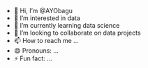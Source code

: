 - 👋 Hi, I’m @AYObagu
- 👀 I’m interested in data
- 🌱 I’m currently learning data science
- 💞️ I’m looking to collaborate on data projects
- 📫 How to reach me ...
- 😄 Pronouns: ...
- ⚡ Fun fact: ...

<!---
AYObagu/AYObagu is a ✨ special ✨ repository because its `README.md` (this file) appears on your GitHub profile.
You can click the Preview link to take a look at your changes.
--->

